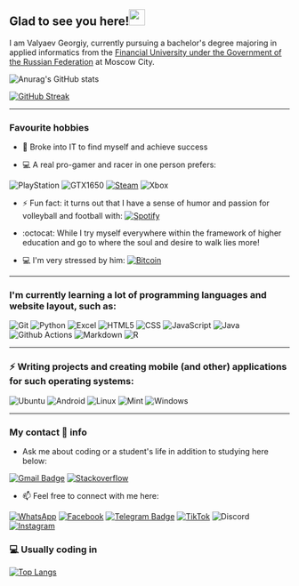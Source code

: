 ## Glad to see you here!<img src="https://github.com/TheDudeThatCode/TheDudeThatCode/blob/master/Assets/Hi.gif" width="29px"> 

I am Valyaev Georgiy, currently pursuing a bachelor's degree majoring in applied informatics from the [Financial University under the Government of the Russian Federation](http://www.fa.ru/Pages/Home.aspx) at Moscow City.

![Anurag's GitHub stats](https://github-readme-stats.vercel.app/api?username=Valyaevgeorgiy&count_private=true&show_icons=true&theme=nightowl)

[![GitHub Streak](https://github-readme-streak-stats.herokuapp.com/?user=ValyaevGeorgiy&theme=nightowl)](https://git.io/streak-stats)

<hr>

### Favourite hobbies

- 🚀 Broke into IT to find myself and achieve success

- 💻 A real pro-gamer and racer in one person prefers:

![PlayStation](https://img.shields.io/badge/PlayStation-003791?style=flat&logo=playstation&logoColor=white)
![GTX1650](https://img.shields.io/badge/NVIDIA-GTX1650-76B900?style=flat&logo=nvidia&logoColor=white)
[![Steam](https://img.shields.io/badge/Steam-000000?style=flat&logo=steam&logoColor=white)](https://store.steampowered.com)
![Xbox](https://img.shields.io/badge/Xbox-107C10?style=flat&logo=xbox&logoColor=white)

- ⚡ Fun fact: it turns out that I have a sense of humor and passion for volleyball and football with:     [![Spotify](https://img.shields.io/badge/Spotify-1ED760?&style=flat&logo=spotify&logoColor=black)](https://open.spotify.com/user/388ign04u6039jdr9leyv0ofi?si=1f6d3a89edac431c)

- :octocat: While I try myself everywhere within the framework of higher education and go to where the soul and desire to walk lies more!

- 💻 I'm very stressed by him: [![Bitcoin](https://img.shields.io/badge/Bitcoin-000000?style=flat&logo=bitcoin&logoColor=white)](https://ru.investing.com/crypto/bitcoin/btc-usd)

<hr>

### I'm currently learning a lot of programming languages and website layout, such as:

![Git](https://img.shields.io/badge/-Git-gray?style=flat&logo=git)
![Python](https://img.shields.io/badge/-Python-000?&logo=Python)
![Excel](https://img.shields.io/badge/Microsoft_Excel-217346?style=flat&logo=microsoft-excel&logoColor=white)
![HTML5](https://img.shields.io/badge/-HTML5-E34F26?style=flat&logo=html5&logoColor=white)
![CSS](https://img.shields.io/badge/CSS-239120?&style=flat&logo=css3&logoColor=white)
![JavaScript](https://img.shields.io/badge/JavaScript-F7DF1E?style=flat&logo=javascript&logoColor=black)
![Java](https://img.shields.io/badge/-Java-000?&logo=Java&logoColor=007396)
![Github Actions](https://img.shields.io/badge/-Github_Actions-2088FF?style=flat&logo=github-actions&logoColor=white)
![Markdown](https://img.shields.io/badge/Markdown-000000?style=flat&logo=markdown&logoColor=white)
![R](https://img.shields.io/badge/R-276DC3?style=flat&logo=r&logoColor=white)

<hr>

### ⚡ Writing projects and creating mobile (and other) applications for such operating systems:

![Ubuntu](https://img.shields.io/badge/Ubuntu-E95420?style=flat&logo=ubuntu&logoColor=white)
![Android](https://img.shields.io/badge/Android-3DDC84?style=flat&logo=android&logoColor=white)
![Linux](https://img.shields.io/badge/-Linux-000?&logo=Linux)
![Mint](https://img.shields.io/badge/Linux_Mint-87CF3E?style=flat&logo=linux-mint&logoColor=white)
![Windows](https://img.shields.io/badge/Windows-0078D6?style=flat&logo=windows&logoColor=white)

<hr>

### My contact 💬 info

- Ask me about coding or a student's life in addition to studying here below:

[![Gmail Badge](https://img.shields.io/badge/-valyaev02gg@gmail.com-c14438?style=flat&logo=Gmail&logoColor=white)](mailto:valyaev02gg@gmail.com "Connect via Email")
[![Stackoverflow](https://img.shields.io/badge/Stack_Overflow-FE7A16?style=flat&logo=stack-overflow&logoColor=white)](https://stackoverflow.com/users/16944689/valyaev-georgiy?tab=profile)

- 📫 Feel free to connect with me here:

[![WhatsApp](https://img.shields.io/badge/WhatsApp-25D366?style=flat&logo=whatsapp&logoColor=white)](https://wa.me/79168779534?text=%D0%9F%D1%80%D0%B8%D0%B2%D0%B5%D1%82%20%D0%BE%D1%82%20%D0%95%D0%B3%D0%BE%D1%80%D0%B0%20%D0%92%D0%B0%D0%BB%D1%8F%D0%B5%D0%B2%D0%B0!%20%F0%9F%91%8B)
[![Facebook](https://img.shields.io/badge/Facebook-1877F2?style=flat&logo=facebook&logoColor=white)](https://facebook.com/exponentiaall)
[![Telegram Badge](https://img.shields.io/badge/-@AsUsVeRsUs-0088CC?style=flat&logo=Telegram&logoColor=white)](https://t.me/AsUsVeRsUs "Contact on Telegram")
[![TikTok](https://img.shields.io/badge/TikTok-000000?style=flat&logo=tiktok&logoColor=white)](https://vm.tiktok.com/ZSeFvxwFk/)
![Discord](https://img.shields.io/badge/Discord-7289DA?style=flat&logo=discord&logoColor=white)
[![Instagram](https://img.shields.io/badge/Instagram-E4405F?style=flat&logo=instagram&logoColor=white)](https://instagram.com/valyaev_egor)

### 💻 Usually coding in

[![Top Langs](https://github-readme-stats.vercel.app/api/top-langs/?username=Valyaevgeorgiy&layout=compact&theme=blue-green)](https://github.com/anuraghazra/github-readme-stats)
